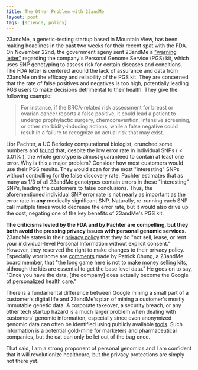```yaml
---
title: The Other Problem with 23andMe
layout: post
tags: [science, policy]
---
```

23andMe, a genetic-testing startup based in Mountain View, has been making headlines in the past two weeks for their recent spat with the FDA. On November 22nd, the government ageny sent 23andMe a ["warning letter"](http://www.fda.gov/ICECI/EnforcementActions/WarningLetters/2013/ucm376296.htm) regarding the company's Personal Genome Service (PGS) kit, which uses SNP genotyping to assess risk for certain diseases and conditions. The FDA letter is centered around the lack of assurance and data from 23andMe on the efficacy and reliability of the PGS kit. They are concerned that the rate of false positives and negatives is too high, potentially leading PGS users to make decisions detrimental to their health. They give the following example:

> For instance, if the BRCA-related risk assessment for breast or ovarian cancer reports a false positive, it could lead a patient to undergo prophylactic surgery, chemoprevention, intensive screening, or other morbidity-inducing actions, while a false negative could result in a failure to recognize an actual risk that may exist. 

Lior Pachter, a UC Berkeley computational biologist, crunched some numbers and [found](http://liorpachter.wordpress.com/2013/11/30/23andme-genotypes-are-all-wrong/) that, despite the low error rate in individual SNPs \( < 0.01% \), the whole genotype is almost guaranteed to contain at least one error. Why is this a major problem? Consider how most customers would use their PGS results. They would scan for the most "interesting" SNPs without controlling for the false discovery rate. Pachter estimates that as many as 1/3 of all 23andMe genotypes contain errors in these "interesting" SNPs, leading the customers to false conclusions. Thus, the aforementioned individual SNP error rate is not nearly as important as the error rate in **any** medically significant SNP. Naturally, re-running each SNP call multiple times would decrease the error rate, but it would also drive up the cost, negating one of the key benefits of 23andMe's PGS kit.

**The criticisms levied by the FDA and by Pachter are compelling, but they both avoid the pressing privacy issues with personal genomic services.** 23andMe states in their [privacy policy](https://www.23andme.com/about/privacy/) that they do "not sell, lease, or rent your individual-level Personal Information without explicit consent." However, they reserved the right to make changes to their privacy policy. Especially worrisome are [comments](http://www.fastcompany.com/3018598/for-99-this-ceo-can-tell-you-what-might-kill-you-inside-23andme-founder-anne-wojcickis-dna-r) made by Patrick Chung, a 23andMe board member, that "the long game here is not to make money selling kits, although the kits are essential to get the base level data." He goes on to say, "Once you have the data, \[the company\] does actually become the Google of personalized health care." 

There is a fundamental difference between Google mining a small part of a customer's digital life and 23andMe's plan of mining a customer's mostly immutable genetic data. A corporate takeover, a security breach, or any other tech startup hazard is a much larger problem when dealing with customers' genomic information, especially since even anonymized genomic data can often be identified using publicly available [tools](http://www.sciencemag.org/content/339/6117/321). Such information is a potential gold-mine for marketers and pharmaceutical companies, but the cat can only be let out of the bag once. 

That said, I am a strong proponent of personal genomics and I am confident that it will revolutionize healthcare, but the privacy protections are simply not there yet. 
